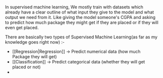 In supervised machine learning, We mostly train with datasets which already have a clear outline of what input they give to the model and what output we need from it. Like giving the model someone's CGPA and asking to predict how much package they might get if they are placed or if they will even get placed.

There are basically two types of Supervised Machine Learning(as far as my knowledge goes right now) :-
- [[Regression|Regression]] -> Predict numerical data (how much Package they will get)
- [[Classification]] -> Predict categorical data (whether they will get placed or not)
- 